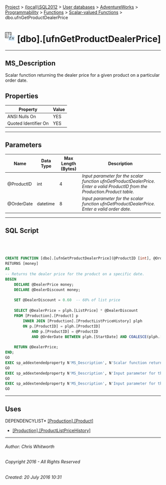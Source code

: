 #### 

[Project](../../../../../../index.md) > [(local)\\SQL2012](../../../../../index.md) > [User databases](../../../../index.md) > [AdventureWorks](../../../index.md) > [Programmability](../../index.md) > [Functions](../index.md) > [Scalar-valued Functions](Scalar-valued_Functions.md) > dbo.ufnGetProductDealerPrice

# ![Scalar-valued Functions](../../../../../../Images/Function_Scalar32.png) [dbo].[ufnGetProductDealerPrice]

---

## <a name="#description"></a>MS_Description

Scalar function returning the dealer price for a given product on a particular order date.

## <a name="#properties"></a>Properties

| Property | Value |
|---|---|
| ANSI Nulls On | YES |
| Quoted Identifier On | YES |


---

## <a name="#parameters"></a>Parameters

| Name | Data Type | Max Length (Bytes) | Description |
|---|---|---|---|
| @ProductID | int | 4 | _Input parameter for the scalar function ufnGetProductDealerPrice. Enter a valid ProductID from the Production.Product table._ |
| @OrderDate | datetime | 8 | _Input parameter for the scalar function ufnGetProductDealerPrice. Enter a valid order date._ |


---

## <a name="#sqlscript"></a>SQL Script

```sql



CREATE FUNCTION [dbo].[ufnGetProductDealerPrice](@ProductID [int], @OrderDate [datetime])
RETURNS [money] 
AS 
-- Returns the dealer price for the product on a specific date.
BEGIN
    DECLARE @DealerPrice money;
    DECLARE @DealerDiscount money;

    SET @DealerDiscount = 0.60  -- 60% of list price

    SELECT @DealerPrice = plph.[ListPrice] * @DealerDiscount 
    FROM [Production].[Product] p 
        INNER JOIN [Production].[ProductListPriceHistory] plph 
        ON p.[ProductID] = plph.[ProductID] 
            AND p.[ProductID] = @ProductID 
            AND @OrderDate BETWEEN plph.[StartDate] AND COALESCE(plph.[EndDate], CONVERT(datetime, '99991231', 112)); -- Make sure we get all the prices!

    RETURN @DealerPrice;
END;
GO
EXEC sp_addextendedproperty N'MS_Description', N'Scalar function returning the dealer price for a given product on a particular order date.', 'SCHEMA', N'dbo', 'FUNCTION', N'ufnGetProductDealerPrice', NULL, NULL
GO
EXEC sp_addextendedproperty N'MS_Description', N'Input parameter for the scalar function ufnGetProductDealerPrice. Enter a valid order date.', 'SCHEMA', N'dbo', 'FUNCTION', N'ufnGetProductDealerPrice', 'PARAMETER', N'@OrderDate'
GO
EXEC sp_addextendedproperty N'MS_Description', N'Input parameter for the scalar function ufnGetProductDealerPrice. Enter a valid ProductID from the Production.Product table.', 'SCHEMA', N'dbo', 'FUNCTION', N'ufnGetProductDealerPrice', 'PARAMETER', N'@ProductID'
GO

```


---

## <a name="#uses"></a>Uses

DEPENDENCYLIST* [[Production].[Product]](../../../Tables/Product.md)
* [[Production].[ProductListPriceHistory]](../../../Tables/ProductListPriceHistory.md)


---

###### Author:  Chris Whitworth

###### Copyright 2016 - All Rights Reserved

###### Created: 20 July 2016 10:31

